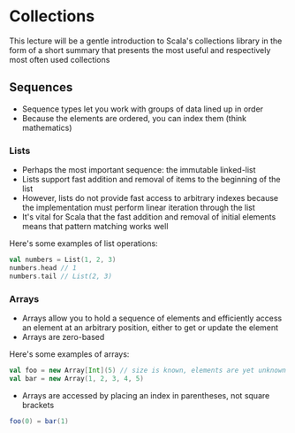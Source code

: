 # Collections

This lecture will be a gentle introduction to Scala's collections
library in the form of a short summary that presents the most useful
and respectively most often used collections

## Sequences

- Sequence types let you work with groups of data lined up in order
- Because the elements are ordered, you can index them (think mathematics)

### Lists

- Perhaps the most important sequence: the immutable linked-list
- Lists support fast addition and removal of items to the beginning of the
list
- However, lists do not provide fast access to arbitrary indexes because the
implementation must perform linear iteration through the list
- It's vital for Scala that the fast addition and removal of
initial elements means that pattern matching works well

Here's some examples of list operations:

```scala
val numbers = List(1, 2, 3)
numbers.head // 1
numbers.tail // List(2, 3)
```

### Arrays

- Arrays allow you to hold a sequence of elements and efficiently access
an element at an arbitrary position, either to get or update the element
- Arrays are zero-based

Here's some examples of arrays:

```scala
val foo = new Array[Int](5) // size is known, elements are yet unknown
val bar = new Array(1, 2, 3, 4, 5)
```

- Arrays are accessed by placing an index in parentheses, not square
brackets

```scala
foo(0) = bar(1)
```
